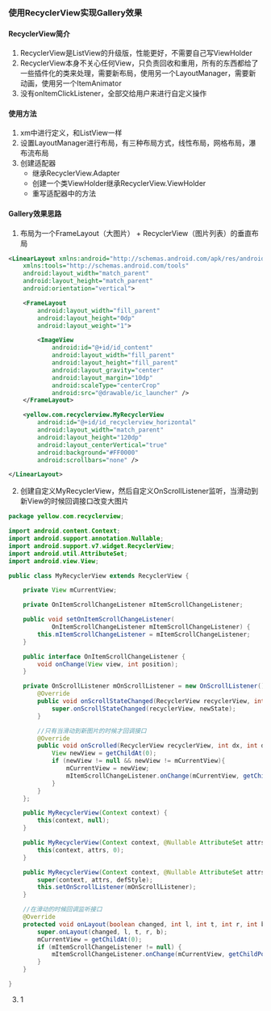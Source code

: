 ### 使用RecyclerView实现Gallery效果
#### RecyclerView简介

 1. RecyclerView是ListView的升级版，性能更好，不需要自己写ViewHolder
 2. RecyclerView本身不关心任何View，只负责回收和重用，所有的东西都给了一些插件化的类来处理，需要新布局，使用另一个LayoutManager，需要新动画，使用另一个ItemAnimator
 3. 没有onItemClickListener，全部交给用户来进行自定义操作

#### 使用方法

 1. xm中进行定义，和ListView一样
 2. 设置LayoutManager进行布局，有三种布局方式，线性布局，网格布局，瀑布流布局
 3. 创建适配器
	 - 继承RecyclerView.Adapter
	 - 创建一个类ViewHolder继承RecyclerView.ViewHolder
	 - 重写适配器中的方法

#### Gallery效果思路

 1. 布局为一个FrameLayout（大图片） + RecyclerView（图片列表）的垂直布局

``` xml
<LinearLayout xmlns:android="http://schemas.android.com/apk/res/android"
    xmlns:tools="http://schemas.android.com/tools"
    android:layout_width="match_parent"
    android:layout_height="match_parent"
    android:orientation="vertical">

    <FrameLayout
        android:layout_width="fill_parent"
        android:layout_height="0dp"
        android:layout_weight="1">

        <ImageView
            android:id="@+id/id_content"
            android:layout_width="fill_parent"
            android:layout_height="fill_parent"
            android:layout_gravity="center"
            android:layout_margin="10dp"
            android:scaleType="centerCrop"
            android:src="@drawable/ic_launcher" />
    </FrameLayout>

    <yellow.com.recyclerview.MyRecyclerView
        android:id="@+id/id_recyclerview_horizontal"
        android:layout_width="match_parent"
        android:layout_height="120dp"
        android:layout_centerVertical="true"
        android:background="#FF0000"
        android:scrollbars="none" />

</LinearLayout>
```

 2. 创建自定义MyRecyclerView，然后自定义OnScrollListener监听，当滑动到新View的时候回调接口改变大图片
 
``` java
package yellow.com.recyclerview;

import android.content.Context;
import android.support.annotation.Nullable;
import android.support.v7.widget.RecyclerView;
import android.util.AttributeSet;
import android.view.View;

public class MyRecyclerView extends RecyclerView {

    private View mCurrentView;

    private OnItemScrollChangeListener mItemScrollChangeListener;

    public void setOnItemScrollChangeListener(
            OnItemScrollChangeListener mItemScrollChangeListener) {
        this.mItemScrollChangeListener = mItemScrollChangeListener;
    }

    public interface OnItemScrollChangeListener {
        void onChange(View view, int position);
    }

    private OnScrollListener mOnScrollListener = new OnScrollListener() {
        @Override
        public void onScrollStateChanged(RecyclerView recyclerView, int newState) {
            super.onScrollStateChanged(recyclerView, newState);
        }

        //只有当滑动到新图片的时候才回调接口
        @Override
        public void onScrolled(RecyclerView recyclerView, int dx, int dy) {
            View newView = getChildAt(0);
            if (newView != null && newView != mCurrentView){
                mCurrentView = newView;
                mItemScrollChangeListener.onChange(mCurrentView, getChildPosition(mCurrentView));
            }
        }
    };

    public MyRecyclerView(Context context) {
        this(context, null);
    }

    public MyRecyclerView(Context context, @Nullable AttributeSet attrs) {
        this(context, attrs, 0);
    }

    public MyRecyclerView(Context context, @Nullable AttributeSet attrs, int defStyle) {
        super(context, attrs, defStyle);
        this.setOnScrollListener(mOnScrollListener);
    }

    //在滑动的时候回调监听接口
    @Override
    protected void onLayout(boolean changed, int l, int t, int r, int b) {
        super.onLayout(changed, l, t, r, b);
        mCurrentView = getChildAt(0);
        if (mItemScrollChangeListener != null) {
            mItemScrollChangeListener.onChange(mCurrentView, getChildPosition(mCurrentView));
        }
    }

}

```

 3. 1